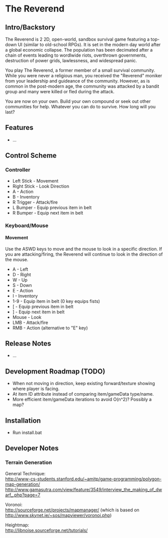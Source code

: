 # The Reverend

## Intro/Backstory
The Reverend is 2 2D, open-world, sandbox survival game featuring a top-down UI (similar to old-school RPGs).
It is set in the modern day world after a global economic collapse. The population has been decimated after a 
chain of events leading to wordlwide riots, overthrown governments, destruction of power grids, lawlessness, and 
widespread panic.

You play The Reverend, a former member of a small survival community. While you were never a religious man, you 
received the "Reverend" moniker from your leadership and guideance of the community. However, as is common in the 
post-modern age, the community was attacked by a bandit group and many were killed or fled during the attack. 

You are now on your own. Build your own compound or seek out other communities for help. Whatever you can do to 
survive. How long will you last?

## Features

* ...

## Control Scheme

### Controller

* Left Stick - Movement
* Right Stick - Look Direction
* A - Action
* B - Inventory
* R Trigger - Attack/fire
* L Bumper - Equip previous item in belt
* R Bumper - Equip next item in belt


### Keyboard/Mouse

#### Movement

Use the ASWD keys to move and the mouse to look in a specific direction. If you are attacking/firing, 
the Reverend will continue to look in the direction of the mouse.

* A - Left
* D - Right
* W - Up
* S - Down
* E - Action
* I - Inventory
* 1-9 - Equip item in belt (0 key equips fists)
* [ - Equip previous item in belt
* ] - Equip next item in belt
* Mouse - Look
* LMB - Attack/fire
* RMB - Action (alternative to "E" key)

## Release Notes

* ...

## Development Roadmap (TODO)

* When not moving in direction, keep existing forward/texture showing where player is facing.
* At item ID attribute instead of comparing item/gameData type/name.
* More efficient item/gameData iterations to avoid O(n^2)? Possibly a map?

## Installation

* Run install.bat

## Developer Notes

### Terrain Generation

General Technique:   
http://www-cs-students.stanford.edu/~amitp/game-programming/polygon-map-generation/  
http://www.gamasutra.com/view/feature/3549/interview_the_making_of_dwarf_.php?page=7

Voronoi:  
http://sourceforge.net/projects/mapmanager/ (which is based on http://www.skynet.ie/~sos/mapviewer/voronoi.php)

Heightmap:  
http://libnoise.sourceforge.net/tutorials/